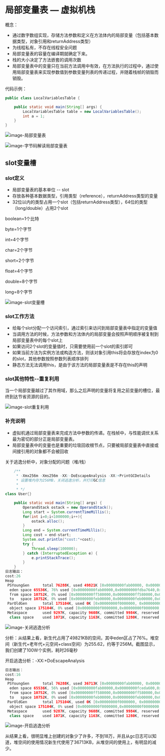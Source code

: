 # 局部变量表 — 虚拟机栈

概念：

* 通过数字数组实现，存储方法参数和定义在方法体内的局部变量（包括基本数据类型，对象引用和returnAddress类型）
* 为线程私有，不存在线程安全问题
* 局部变量表的容量在编译期就确定下来。
* 栈的大小决定了方法嵌套的调用次数
* 局部变量表中的变量只在当前方法调用中有效，在方法执行的过程中，通过使用局部变量表来实现参数值到参数变量列表的传递过程，并随着栈帧的销毁而销毁。



代码示例：

```java
public class LocalVariablesTable {

    public static void main(String[] args) {
        LocalVariablesTable table = new LocalVariablesTable();
        int a = 1;
    }
}
```

![image-局部变量表](局部变量表.png)

![image-字节码解读局部变量表](字节码解读局部变量表.png)



## slot变量槽

### slot定义

* 局部变量表的基本单位 -- slot
* 存放各种基本数据类型，引用类型（reference），returnAddress类型的变量
* 32位以内的类型占用一个slot（包括returnAddress类型），64位的类型（long/double）占用2个slot

boolean=1个比特

byte=1个字节

int=4个字节

char=2个字节

short=2个字节

float=4个字节

double=8个字节

long=8个字节

![image-slot变量槽](slot变量槽.png)



### slot工作方法

* 给每个slot分配一个访问索引，通过索引来访问到局部变量表中指定的变量值
* 当调用方法的时候，方法参数和方法体内的局部变量会按照声明顺序被复制到局部变量表中的每个slot上
* 如果访问2个slot的变量值时，只需要使用前一个slot的索引即可
* 如果当前方法为实例方法或构造方法，则该对象引用this将会存放在index为0的slot，其他参数按照参数列表顺序排列
* 静态方法无法调用this，是由于该方法的局部变量表是不存在this的声明



### slot其他特性--重复利用

当一个局部变量越过了其作用域，那么之后声明的变量将复用之前变量的槽位，最终到达节省资源的目的。

![image-slot重复利用](slot重复利用-1.png)



### 补充说明

* 虚拟机通过局部变量表来完成方法中参数的传递。在栈帧中，与性能调优关系最为密切的部分正是局部变量表。
* 局部变量表中的变量也是重要的垃圾回收根节点，只要被局部变量表中直接或间接引用的对象都不会被回收



关于逃逸分析中，对象分配的问题（堆/栈）

```java
    /**
     * -Xmx256m -Xms256m -XX:-DoEscapeAnalysis -XX:+PrintGCDetails
     * 设置堆内存为256MB，关闭逃逸分析，并打印GC信息
     * 
     * */
class User{}

    public static void main(String[] args) {
        OperandStack ostack = new OperandStack();
        Long start = System.currentTimeMillis();
        for(int i=0;i<1000000;i++){
            ostack.alloc();
        }
        Long end = System.currentTimeMillis();
        Long cost = end-start;
        System.out.println("cost:"+cost);
        try {
            Thread.sleep(100000);
        } catch (InterruptedException e) {
            e.printStackTrace();
        }
    }
日志输出：
cost:26
Heap
 PSYoungGen      total 76288K, used 49821K [0x00000000fab00000, 0x0000000100000000, 0x0000000100000000)
  eden space 65536K, 76% used [0x00000000fab00000,0x00000000fdba7640,0x00000000feb00000)
  from space 10752K, 0% used [0x00000000ff580000,0x00000000ff580000,0x0000000100000000)
  to   space 10752K, 0% used [0x00000000feb00000,0x00000000feb00000,0x00000000ff580000)
 ParOldGen       total 175104K, used 0K [0x00000000f0000000, 0x00000000fab00000, 0x00000000fab00000)
  object space 175104K, 0% used [0x00000000f0000000,0x00000000f0000000,0x00000000fab00000)
 Metaspace       used 9297K, capacity 9608K, committed 9984K, reserved 1058816K
  class space    used 1071K, capacity 1163K, committed 1280K, reserved 1048576K
```

![image-关闭逃逸分析](关闭逃逸分析.png)

分析：从结果上看，新生代占用了49821KB的空间，其中eden区占了76%。堆空间（新生代+老年代+元空间+class空间）为255.62，约等于256M。截图显示，我们创建了100W个实例，耗时26毫秒



开启逃逸分析：-XX:+DoEscapeAnalysis

```java
日志输出：
cost:16
Heap
 PSYoungGen      total 76288K, used 36713K [0x00000000fab00000, 0x0000000100000000, 0x0000000100000000)
  eden space 65536K, 56% used [0x00000000fab00000,0x00000000fceda600,0x00000000feb00000)
  from space 10752K, 0% used [0x00000000ff580000,0x00000000ff580000,0x0000000100000000)
  to   space 10752K, 0% used [0x00000000feb00000,0x00000000feb00000,0x00000000ff580000)
 ParOldGen       total 175104K, used 0K [0x00000000f0000000, 0x00000000fab00000, 0x00000000fab00000)
  object space 175104K, 0% used [0x00000000f0000000,0x00000000f0000000,0x00000000fab00000)
 Metaspace       used 9287K, capacity 9608K, committed 9984K, reserved 1058816K
  class space    used 1071K, capacity 1163K, committed 1280K, reserved 1048576K
```



![image-开启逃逸分析](开启逃逸分析.png)

从结果上看，很明显堆上创建的对象少了许多，不到18万，并且从gc日志可以知道，堆空间的使用情况新生代使用了36713KB，从堆空间的使用上，有明显的减少。